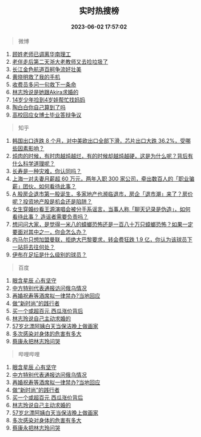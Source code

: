 <div align="center"><h2>实时热搜榜</h2><h4>2023-06-02 17:57:02</h4></div>

> 微博  

1. [顾姓老师已调离华南理工](https://s.weibo.com/weibo?q=%23%E9%A1%BE%E5%A7%93%E8%80%81%E5%B8%88%E5%B7%B2%E8%B0%83%E7%A6%BB%E5%8D%8E%E5%8D%97%E7%90%86%E5%B7%A5%23&t=31&band_rank=1&Refer=top)<br />
2. [老伴走后第二天浙大老教师又去捡垃圾了](https://s.weibo.com/weibo?q=%23%E8%80%81%E4%BC%B4%E8%B5%B0%E5%90%8E%E7%AC%AC%E4%BA%8C%E5%A4%A9%E6%B5%99%E5%A4%A7%E8%80%81%E6%95%99%E5%B8%88%E5%8F%88%E5%8E%BB%E6%8D%A1%E5%9E%83%E5%9C%BE%E4%BA%86%23&t=31&band_rank=2&Refer=top)<br />
3. [长江金色航道百舸争流好壮美](https://s.weibo.com/weibo?q=%23%E9%95%BF%E6%B1%9F%E9%87%91%E8%89%B2%E8%88%AA%E9%81%93%E7%99%BE%E8%88%B8%E4%BA%89%E6%B5%81%E5%A5%BD%E5%A3%AE%E7%BE%8E%23&t=31&band_rank=3&Refer=top)<br />
4. [黄晓明救了我的手机](https://s.weibo.com/weibo?q=%23%E9%BB%84%E6%99%93%E6%98%8E%E6%95%91%E4%BA%86%E6%88%91%E7%9A%84%E6%89%8B%E6%9C%BA%23&t=31&band_rank=4&Refer=top)<br />
5. [收费员多问一句救下一条命](https://s.weibo.com/weibo?q=%23%E6%94%B6%E8%B4%B9%E5%91%98%E5%A4%9A%E9%97%AE%E4%B8%80%E5%8F%A5%E6%95%91%E4%B8%8B%E4%B8%80%E6%9D%A1%E5%91%BD%23&t=31&band_rank=5&Refer=top)<br />
6. [林志玲说是她跟Akira求婚的](https://s.weibo.com/weibo?q=%23%E6%9E%97%E5%BF%97%E7%8E%B2%E8%AF%B4%E6%98%AF%E5%A5%B9%E8%B7%9FAkira%E6%B1%82%E5%A9%9A%E7%9A%84%23&t=31&band_rank=6&Refer=top)<br />
7. [14岁少年捡到4岁娃帮忙找妈妈](https://s.weibo.com/weibo?q=%2314%E5%B2%81%E5%B0%91%E5%B9%B4%E6%8D%A1%E5%88%B04%E5%B2%81%E5%A8%83%E5%B8%AE%E5%BF%99%E6%89%BE%E5%A6%88%E5%A6%88%23&t=31&band_rank=7&Refer=top)<br />
8. [陶白白你自己算到了吗](https://s.weibo.com/weibo?q=%23%E9%99%B6%E7%99%BD%E7%99%BD%E4%BD%A0%E8%87%AA%E5%B7%B1%E7%AE%97%E5%88%B0%E4%BA%86%E5%90%97%23&t=31&band_rank=8&Refer=top)<br />
9. [高校回应女博士毕业答辩争议](https://s.weibo.com/weibo?q=%23%E9%AB%98%E6%A0%A1%E5%9B%9E%E5%BA%94%E5%A5%B3%E5%8D%9A%E5%A3%AB%E6%AF%95%E4%B8%9A%E7%AD%94%E8%BE%A9%E4%BA%89%E8%AE%AE%23&t=31&band_rank=9&Refer=top)<br />

> 知乎  

1. [韩国出口连跌 8 个月，对中美欧出口全部下滑，芯片出口大跌 36.2%，受哪些因素影响？](https://www.zhihu.com/question/604222429)<br />
2. [炖肉的时候，有时肉越炖越烂，有的时候却越炖越硬，这是为什么呢？背后有什么科学道理呢？](https://www.zhihu.com/question/507310446)<br />
3. [长寿是一种灾难，你认同吗？](https://www.zhihu.com/question/597336124)<br />
4. [上海一对夫妻月薪超 60 万元，两年入职 300 家公司，牵出数百人的「职业骗薪」团伙，如何看待此事？](https://www.zhihu.com/question/604403306)<br />
5. [A 股房企退市第一股诞生，多家地产也濒临退市，房企「退市潮」来了？房价呢？投资地产股是机会还是陷阱？](https://www.zhihu.com/question/604271815)<br />
6. [女生穿婚纱看王源演唱会被分手系谣言，当事人称「聊天记录是伪造」，如何看待此事？ 造谣者需要负责吗？](https://www.zhihu.com/question/604390809)<br />
7. [想问问大家，是觉得一米八的蟑螂恐怖还是一百八十万只蟑螂恐怖？如果一定要面对其中之一，你会怎么办？](https://www.zhihu.com/question/600068717)<br />
8. [内马尔只想加盟曼联，拒绝大巴黎要求，转会费狂跌 1.9 亿，你认为该球员下一站将去往何处？](https://www.zhihu.com/question/604201925)<br />
9. [伊布在足坛是什么级别的球员？](https://www.zhihu.com/question/603338479)<br />

> 百度  

1. [眼含星辰 心有坚守](https://www.baidu.com/s?wd=%E7%9C%BC%E5%90%AB%E6%98%9F%E8%BE%B0+%E5%BF%83%E6%9C%89%E5%9D%9A%E5%AE%88&sa=fyb_news&rsv_dl=fyb_news)<br />
2. [中方特别代表通报访问俄乌情况](https://www.baidu.com/s?wd=%E4%B8%AD%E6%96%B9%E7%89%B9%E5%88%AB%E4%BB%A3%E8%A1%A8%E9%80%9A%E6%8A%A5%E8%AE%BF%E9%97%AE%E4%BF%84%E4%B9%8C%E6%83%85%E5%86%B5&sa=fyb_news&rsv_dl=fyb_news)<br />
3. [再婚祝寿等酒席拟一律禁办?当地回应](https://www.baidu.com/s?wd=%E5%86%8D%E5%A9%9A%E7%A5%9D%E5%AF%BF%E7%AD%89%E9%85%92%E5%B8%AD%E6%8B%9F%E4%B8%80%E5%BE%8B%E7%A6%81%E5%8A%9E%3F%E5%BD%93%E5%9C%B0%E5%9B%9E%E5%BA%94&sa=fyb_news&rsv_dl=fyb_news)<br />
4. [做“新时尚”的践行者](https://www.baidu.com/s?wd=%E5%81%9A%E2%80%9C%E6%96%B0%E6%97%B6%E5%B0%9A%E2%80%9D%E7%9A%84%E8%B7%B5%E8%A1%8C%E8%80%85&sa=fyb_news&rsv_dl=fyb_news)<br />
5. [买一个或超百元 西瓜涨价背后](https://www.baidu.com/s?wd=%E4%B9%B0%E4%B8%80%E4%B8%AA%E6%88%96%E8%B6%85%E7%99%BE%E5%85%83+%E8%A5%BF%E7%93%9C%E6%B6%A8%E4%BB%B7%E8%83%8C%E5%90%8E&sa=fyb_news&rsv_dl=fyb_news)<br />
6. [林志玲说自己主动求婚的](https://www.baidu.com/s?wd=%E6%9E%97%E5%BF%97%E7%8E%B2%E8%AF%B4%E8%87%AA%E5%B7%B1%E4%B8%BB%E5%8A%A8%E6%B1%82%E5%A9%9A%E7%9A%84&sa=fyb_news&rsv_dl=fyb_news)<br />
7. [57岁北漂阿姨白天当保洁晚上做画家](https://www.baidu.com/s?wd=57%E5%B2%81%E5%8C%97%E6%BC%82%E9%98%BF%E5%A7%A8%E7%99%BD%E5%A4%A9%E5%BD%93%E4%BF%9D%E6%B4%81%E6%99%9A%E4%B8%8A%E5%81%9A%E7%94%BB%E5%AE%B6&sa=fyb_news&rsv_dl=fyb_news)<br />
8. [多次感染对身体的危害有多大](https://www.baidu.com/s?wd=%E5%A4%9A%E6%AC%A1%E6%84%9F%E6%9F%93%E5%AF%B9%E8%BA%AB%E4%BD%93%E7%9A%84%E5%8D%B1%E5%AE%B3%E6%9C%89%E5%A4%9A%E5%A4%A7&sa=fyb_news&rsv_dl=fyb_news)<br />
9. [蔡康永把林志玲问哭](https://www.baidu.com/s?wd=%E8%94%A1%E5%BA%B7%E6%B0%B8%E6%8A%8A%E6%9E%97%E5%BF%97%E7%8E%B2%E9%97%AE%E5%93%AD&sa=fyb_news&rsv_dl=fyb_news)<br />

> 哔哩哔哩  

1. [眼含星辰 心有坚守](https://www.baidu.com/s?wd=%E7%9C%BC%E5%90%AB%E6%98%9F%E8%BE%B0+%E5%BF%83%E6%9C%89%E5%9D%9A%E5%AE%88&sa=fyb_news&rsv_dl=fyb_news)<br />
2. [中方特别代表通报访问俄乌情况](https://www.baidu.com/s?wd=%E4%B8%AD%E6%96%B9%E7%89%B9%E5%88%AB%E4%BB%A3%E8%A1%A8%E9%80%9A%E6%8A%A5%E8%AE%BF%E9%97%AE%E4%BF%84%E4%B9%8C%E6%83%85%E5%86%B5&sa=fyb_news&rsv_dl=fyb_news)<br />
3. [再婚祝寿等酒席拟一律禁办?当地回应](https://www.baidu.com/s?wd=%E5%86%8D%E5%A9%9A%E7%A5%9D%E5%AF%BF%E7%AD%89%E9%85%92%E5%B8%AD%E6%8B%9F%E4%B8%80%E5%BE%8B%E7%A6%81%E5%8A%9E%3F%E5%BD%93%E5%9C%B0%E5%9B%9E%E5%BA%94&sa=fyb_news&rsv_dl=fyb_news)<br />
4. [做“新时尚”的践行者](https://www.baidu.com/s?wd=%E5%81%9A%E2%80%9C%E6%96%B0%E6%97%B6%E5%B0%9A%E2%80%9D%E7%9A%84%E8%B7%B5%E8%A1%8C%E8%80%85&sa=fyb_news&rsv_dl=fyb_news)<br />
5. [买一个或超百元 西瓜涨价背后](https://www.baidu.com/s?wd=%E4%B9%B0%E4%B8%80%E4%B8%AA%E6%88%96%E8%B6%85%E7%99%BE%E5%85%83+%E8%A5%BF%E7%93%9C%E6%B6%A8%E4%BB%B7%E8%83%8C%E5%90%8E&sa=fyb_news&rsv_dl=fyb_news)<br />
6. [林志玲说自己主动求婚的](https://www.baidu.com/s?wd=%E6%9E%97%E5%BF%97%E7%8E%B2%E8%AF%B4%E8%87%AA%E5%B7%B1%E4%B8%BB%E5%8A%A8%E6%B1%82%E5%A9%9A%E7%9A%84&sa=fyb_news&rsv_dl=fyb_news)<br />
7. [57岁北漂阿姨白天当保洁晚上做画家](https://www.baidu.com/s?wd=57%E5%B2%81%E5%8C%97%E6%BC%82%E9%98%BF%E5%A7%A8%E7%99%BD%E5%A4%A9%E5%BD%93%E4%BF%9D%E6%B4%81%E6%99%9A%E4%B8%8A%E5%81%9A%E7%94%BB%E5%AE%B6&sa=fyb_news&rsv_dl=fyb_news)<br />
8. [多次感染对身体的危害有多大](https://www.baidu.com/s?wd=%E5%A4%9A%E6%AC%A1%E6%84%9F%E6%9F%93%E5%AF%B9%E8%BA%AB%E4%BD%93%E7%9A%84%E5%8D%B1%E5%AE%B3%E6%9C%89%E5%A4%9A%E5%A4%A7&sa=fyb_news&rsv_dl=fyb_news)<br />
9. [蔡康永把林志玲问哭](https://www.baidu.com/s?wd=%E8%94%A1%E5%BA%B7%E6%B0%B8%E6%8A%8A%E6%9E%97%E5%BF%97%E7%8E%B2%E9%97%AE%E5%93%AD&sa=fyb_news&rsv_dl=fyb_news)<br />
